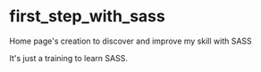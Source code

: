 # first_step_with_sass
Home page's creation to discover and improve my skill with SASS

It's just a training to learn SASS.

